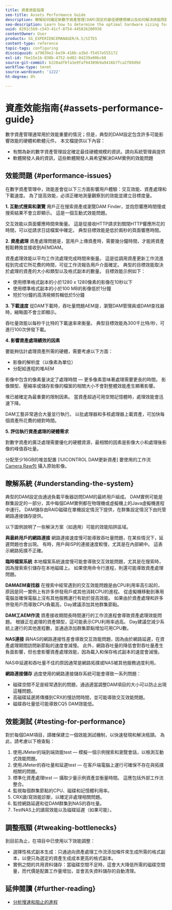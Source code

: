 ```yaml
---
title: 資產效能指南
seo-title: Assets Performance Guide
description: 瞭解如何確定新數字資產管理(DAM)設定的最佳硬體規模以及如何解決效能問題
seo-description: Learn how to determine the optimal hardware sizing for a new Digital Asset Management (DAM) setup and how to troubleshoot performance issues
uuid: 8291c5b9-c543-41cf-8754-445826200930
contentOwner: User
products: SG_EXPERIENCEMANAGER/6.5/SITES
content-type: reference
topic-tags: configuring
discoiquuid: a79839e2-be39-418b-a3bd-f5457e555172
exl-id: fbe15e1b-830b-4752-bd02-0d239a90bc68
source-git-commit: b220adf6fa3e9faf94389b9a9416b7fca2f89d9d
workflow-type: tm+mt
source-wordcount: '1222'
ht-degree: 0%

---
```


# 資產效能指南{#assets-performance-guide}

數字資產管理通常用於效能重要的情況；但是，典型的DAM設定包含許多可能影響效能的硬體和軟體元件。 本文檔提供以下內容：

* 有關為新的數字資產管理設定確定最佳硬體規模的資訊，請向系統管理員提供
* 軟體開發人員的資訊，這些軟體開發人員希望解決DAM實例的效能問題

## 效能問題 {#performance-issues}

在數字資產管理中，效能差會從以下三方面影響用戶體驗：交互效能、資產處理和下載速度。 為了提高效能，必須正確地測量觀察到的效能並建立目標度量。

**1. 互動式搜索和瀏覽** 用戶正在搜索資產或瀏覽DAM Finder，並抱怨響應時間慢或搜索結果不會立即顯示。 這是一個互動式效能問題。

交互效能以頁面響應時間來衡量。 這是從接收HTTP請求到關閉HTTP響應所花的時間，可以從請求日誌檔案中確定。 典型目標效能是低於兩秒的頁面響應時間。

**2. 資產處理** 資產處理問題是，當用戶上傳資產時，需要幾分鐘時間，才能將資產輕鬆轉換並接收到AEMDAM。

資產處理效能以平均工作流處理完成時間來衡量。 這是從調用資產更新工作流進程到完成它所花費的時間，可從工作流報告用戶介面確定。 典型的目標效能取決於處理的資產的大小和類型以及格式副本的數量。 目標效能示例如下：

* 使用標準格式副本的小於1280 x 1280像素的影像在10秒以下
* 使用標準格式副本的小於100 MB的影像低於1分鐘
* 短於1分鐘的高清視頻剪輯低於5分鐘

**3. 下載速度** 從DAM下載時，吞吐量問題AEM是，瀏覽DAM管理員或DAM查找器時，縮略圖不會立即顯示。

吞吐量效能以每秒千比特的下載速率來衡量。 典型目標效能為300千比特/秒，可進行100次併發下載。

**4. 影響資產處理績效的因素**

要能夠估計處理資產所需的硬體，需要考慮以下方面：

* 影像的解析度（以像素為單位）
* 分配給進程的堆AEM

影像中包含的像素量決定了處理時間 — 更多像素意味著處理需要更長的時間。
影像類型、壓縮率或儲存影像的檔案的相關大小不會對整體效能產生顯著影響。

堆已被確定為最重要的限制因素。 當資產超過可用空閒記憶體時，處理效能會迅速下降。

DAM工藝非常適合大量並行執行。 以批處理器和多核處理器上載資產，可加快每個資產所花費的絕對時間。

**5. 評估執行資產處理的硬體需求**

對數字資產的廣泛處理需要優化的硬體資源，最相關的因素是影像大小和處理後影像的峰值吞吐量。

分配至少16GB的堆並配置 [!UICONTROL DAM更新資產] 要使用的工作流 [Camera Raw包](/help/assets/camera-raw.md) 攝入原始影像。

## 瞭解系統 {#understanding-the-system}

典型的DAM設定由通過負載平衡器訪問DAM的最終用戶組成。 DAM實例可能是群集設定的一部分，其中每個DAM實例都在物理機或虛擬機上的Java虛擬機進程中運行。 DAM儲存由RAID磁碟在單機設定情況下提供，在群集設定情況下由托管網路連接儲存提供。

以下圖例說明了一些解決方案（如適用）可能的效能陷阱區域。

**與最終用戶的網路連接** 網路連接速度慢可能導致吞吐量問題，在某些情況下，延遲問題也會出現。 有時，用戶與ISP的連接速度較慢，尤其是在內部網中。 這表示網路拓撲不正確。

**臨時檔案系統** 本地檔案系統速度慢可能會導致交互效能問題，尤其是在搜索時，因為搜索索引儲存在本地磁碟上。 如果使用命令行進程，則還可能導致資產處理問題。

**DAMAEM查找器** 在搜索中經常遇到的交互效能問題是由CPU利用率高引起的，原因是同一實例上有許多併發用戶或其他消耗CPU的進程。 從虛擬機移動到專用電腦並確保電腦上沒有其他服務運行有助於提高效能。 如果由於資產處理和許多併發用戶而導致CPU負載高，Day建議添加其他群集節點。

**DAM工AEM作流** 資產接收期間長時間運行的工作流進程會導致資產處理效能問題。 根據正在處理的資產類型，這可能表示CPU利用率過高。 Day建議您減少系統上運行的其他進程數，並通過添加群集節點增加可用CPU數。

**NAS連接** 與NAS的網路連接性差會導致交互效能問題，因為由於網路延遲，在資產處理期間訪問新節點的速度會減慢。 此外，網路吞吐量的降低會對吞吐量產生負面影響，但也會影響資產處理效能，因為載入和保存格式副本的速度會減慢。

NAS中延遲和吞吐量不佳的原因通常是網路拓撲或NAS被其他服務過度利用。

**網路連接儲存** 過度使用的網路連接儲存系統可能會導致一系列問題：

* 磁碟空間不足是經常遇到的問題，通過適當調整DAM項目的大小可以防止出現這種問題。
* 高磁碟延遲將傳播到CRX的慢訪問時間，並可能導致交互效能問題。
* 磁碟吞吐量低可能導致CQ5 DAM效能低。

## 效能測試 {#testing-for-performance}

對於每個DAM項目，請確保建立一個效能測試機制，以快速發現和解決瓶頸。 為此，請考慮以下檢查點：

1. 使用JMeter的端到端效能test — 模擬一個示例搜索和瀏覽會話，以檢測互動式效能問題。
1. 使用JMeter的吞吐量和延遲test — 在客戶端電腦上運行可確保不存在與拓撲相關的問題。
1. 標準化資產處理test — 攝取少量示例資產並衡量時間。 這應包括外部工作流整合。
1. 監視每個群集節點的CPU、磁碟和記憶體利用率。
1. CRX讀/寫效能診斷，以確定非處理相關問題。
1. 監控網路延遲和從DAM群集到NAS的吞吐量。
1. TestNAS上的讀寫效能以及磁碟延遲（如果可能）。

## 調整瓶頸 {#tweaking-bottlenecks}

到目前為止，在項目中已使用以下效能調整：

* 選擇性格式副本生成：只通過向資產處理工作流添加條件來生成所需的格式副本，以便只為選定的資產生成成本更高的格式副本。
* 實例之間的共用資料儲存：當磁碟空間不足時，這會大大降低所需的磁碟空間量，而代價是配置工作量增加，並會丟失資料儲存的自動清理。

## 延伸閱讀 {#further-reading}

* [分析慢速和阻止的進程](https://helpx.adobe.com/experience-manager/kb/AnalyzeSlowAndBlockedProcesses.html)
